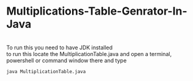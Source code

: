 # Multiplications-Table-Genrator-In-Java
<br>
To run this you need to have JDK installed<br/>
to run this locate the MultiplicationTable.java and open a terminal, powershell or command window there and type

```bash
java MultiplicationTable.java
```

